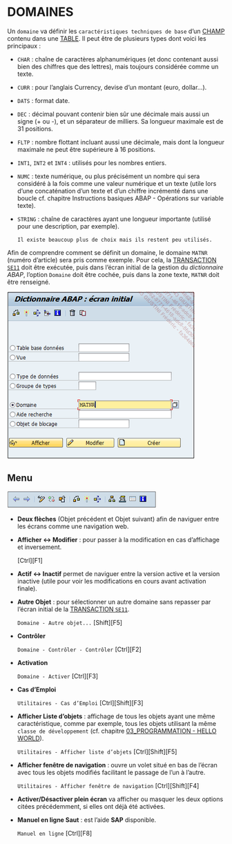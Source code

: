 # **DOMAINES**

Un `domaine` va définir les `caractéristiques techniques de base` d’un [CHAMP](../15_Screen/02_Champs/README.md) contenu dans une [TABLE](../09_Tables_DB/01_Tables.md). Il peut être de plusieurs types dont voici les principaux :

- `CHAR` : chaîne de caractères alphanumériques (et donc contenant aussi bien des chiffres que des lettres), mais toujours considérée comme un texte.

- `CURR` : pour l’anglais Currency, devise d’un montant (euro, dollar...).

- `DATS` : format date.

- `DEC` : décimal pouvant contenir bien sûr une décimale mais aussi un signe (+ ou -), et un séparateur de milliers. Sa longueur maximale est de 31 positions.

- `FLTP` : nombre flottant incluant aussi une décimale, mais dont la longueur maximale ne peut être supérieure à 16 positions.

- `INT1`, `INT2` et `INT4` : utilisés pour les nombres entiers.

- `NUMC` : texte numérique, ou plus précisément un nombre qui sera considéré à la fois comme une valeur numérique et un texte (utile lors d’une concaténation d’un texte et d’un chiffre incrémenté dans une boucle cf. chapitre Instructions basiques ABAP - Opérations sur variable texte).

- `STRING` : chaîne de caractères ayant une longueur importante (utilisé pour une description, par exemple).

      Il existe beaucoup plus de choix mais ils restent peu utilisés.

Afin de comprendre comment se définit un domaine, le domaine `MATNR` (numéro d’article) sera pris comme exemple. Pour cela, la [TRANSACTION `SE11`](01_SE11.md) doit être exécutée, puis dans l’écran initial de la gestion du _dictionnaire ABAP_, l’option `Domaine` doit être cochée, puis dans la zone texte, `MATNR` doit être renseigné.

![](../ressources/08_02_01.png)

## Menu

![](../ressources/08_02_02.png)

- **Deux flèches** (Objet précédent et Objet suivant) afin de naviguer entre les écrans comme une navigation web.

- **Afficher <-> Modifier** : pour passer à la modification en cas d’affichage et inversement.

  [Ctrl][F1]

- **Actif <-> Inactif** permet de naviguer entre la version active et la version inactive (utile pour voir les modifications en cours avant activation finale).

- **Autre Objet** : pour sélectionner un autre domaine sans repasser par l’écran initial de la [TRANSACTION `SE11`]().

  `Domaine - Autre objet...` [Shift][F5]

- **Contrôler**

  `Domaine - Contrôler - Contrôler` [Ctrl][F2]

- **Activation**

  `Domaine - Activer` [Ctrl][F3]

- **Cas d’Emploi**

  `Utilitaires - Cas d’Emploi` [Ctrl][Shift][F3]

- **Afficher Liste d’objets** : affichage de tous les objets ayant une même caractéristique, comme par exemple, tous les objets utilisant la même `classe de développement` (cf. chapitre [03_PROGRAMMATION - HELLO WORLD](../03_Programmation/04_Hello_World.md)).

  `Utilitaires - Afficher liste d’objets` [Ctrl][Shift][F5]

- **Afficher fenêtre de navigation** : ouvre un volet situé en bas de l’écran avec tous les objets modifiés facilitant le passage de l’un à l’autre.

  `Utilitaires - Afficher fenêtre de navigation` [Ctrl][Shift][F4]

- **Activer/Désactiver plein écran** va afficher ou masquer les deux options citées précédemment, si elles ont déjà été activées.

- **Manuel en ligne Saut** : est l’aide **SAP** disponible.

  `Manuel en ligne` [Ctrl][F8]
